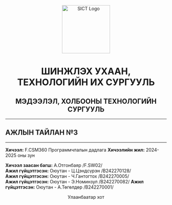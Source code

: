 <p align="center">
  <img src="https://www.must.edu.mn/media/uploads/2022/08/10/image-20220810124218-2.png" alt="SICT Logo" width="150"/>
</p>

<h1 align="center">ШИНЖЛЭХ УХААН, ТЕХНОЛОГИЙН ИХ СУРГУУЛЬ</h1>
<h2 align="center">МЭДЭЭЛЭЛ, ХОЛБООНЫ ТЕХНОЛОГИЙН СУРГУУЛЬ</h2>

---

## АЖЛЫН ТАЙЛАН №3

---

**Хичээл:** F.CSM360 Программчлалын дадлага
**Хичээлийн жил:** 2024-2025 оны зун  

**Хичээл заасан багш:** А.Отгонбаяр /F.SW02/  
**Ажил гүйцэтгэсэн:** Оюутан - Ц.Цэндсүрэн /B242270128/  
**Ажил гүйцэтгэсэн:** Оюутан - Ч.Гантогтох /B242270005/  
**Ажил гүйцэтгэсэн:** Оюутан - Э.Номинзул /B242270082/
**Ажил гүйцэтгэсэн:** Оюутан - А.Төгөлдөр /B242270001/

<p align="center">
 Улаанбаатар хот  
</p>
